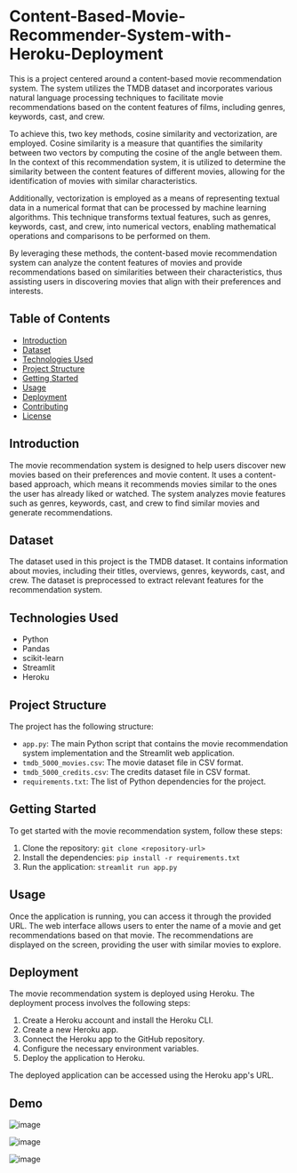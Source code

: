 # Content-Based-Movie-Recommender-System-with-Heroku-Deployment

This is a project centered around a content-based movie recommendation system. The system utilizes the TMDB dataset and incorporates various natural language processing techniques to facilitate movie recommendations based on the content features of films, including genres, keywords, cast, and crew.

To achieve this, two key methods, cosine similarity and vectorization, are employed. Cosine similarity is a measure that quantifies the similarity between two vectors by computing the cosine of the angle between them. In the context of this recommendation system, it is utilized to determine the similarity between the content features of different movies, allowing for the identification of movies with similar characteristics.

Additionally, vectorization is employed as a means of representing textual data in a numerical format that can be processed by machine learning algorithms. This technique transforms textual features, such as genres, keywords, cast, and crew, into numerical vectors, enabling mathematical operations and comparisons to be performed on them.

By leveraging these methods, the content-based movie recommendation system can analyze the content features of movies and provide recommendations based on similarities between their characteristics, thus assisting users in discovering movies that align with their preferences and interests.

## Table of Contents

- [Introduction](#introduction)
- [Dataset](#dataset)
- [Technologies Used](#technologies-used)
- [Project Structure](#project-structure)
- [Getting Started](#getting-started)
- [Usage](#usage)
- [Deployment](#deployment)
- [Contributing](#contributing)
- [License](#license)

## Introduction

The movie recommendation system is designed to help users discover new movies based on their preferences and movie content. It uses a content-based approach, which means it recommends movies similar to the ones the user has already liked or watched. The system analyzes movie features such as genres, keywords, cast, and crew to find similar movies and generate recommendations.

## Dataset

The dataset used in this project is the TMDB dataset. It contains information about movies, including their titles, overviews, genres, keywords, cast, and crew. The dataset is preprocessed to extract relevant features for the recommendation system.

## Technologies Used

- Python
- Pandas
- scikit-learn
- Streamlit
- Heroku

## Project Structure

The project has the following structure:

- `app.py`: The main Python script that contains the movie recommendation system implementation and the Streamlit web application.
- `tmdb_5000_movies.csv`: The movie dataset file in CSV format.
- `tmdb_5000_credits.csv`: The credits dataset file in CSV format.
- `requirements.txt`: The list of Python dependencies for the project.

## Getting Started

To get started with the movie recommendation system, follow these steps:

1. Clone the repository: `git clone <repository-url>`
2. Install the dependencies: `pip install -r requirements.txt`
3. Run the application: `streamlit run app.py`

## Usage

Once the application is running, you can access it through the provided URL. The web interface allows users to enter the name of a movie and get recommendations based on that movie. The recommendations are displayed on the screen, providing the user with similar movies to explore.

## Deployment

The movie recommendation system is deployed using Heroku. The deployment process involves the following steps:

1. Create a Heroku account and install the Heroku CLI.
2. Create a new Heroku app.
3. Connect the Heroku app to the GitHub repository.
4. Configure the necessary environment variables.
5. Deploy the application to Heroku.

The deployed application can be accessed using the Heroku app's URL.

## Demo

![image](https://github.com/YaqoobD/Content-Based-Movie-Recommender-System-with-Heroku-Deployment/assets/52135942/520eaab7-4825-4c91-93c1-4a64c7b16b1f)

![image](https://github.com/YaqoobD/Content-Based-Movie-Recommender-System-with-Heroku-Deployment/assets/52135942/242cf4cf-5ad9-4b51-b306-568d14fbc614)

![image](https://github.com/YaqoobD/Content-Based-Movie-Recommender-System-with-Heroku-Deployment/assets/52135942/a14ab9dd-738e-41d3-9051-7278f5d52a42)
